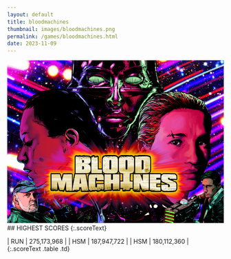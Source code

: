 ```yaml
---
layout: default
title: bloodmachines
thumbnail: images/bloodmachines.png
permalink: /games/bloodmachines.html
date: 2023-11-09
---
```


<img src="../images/bloodmachines.png" class="gameThumbnail img-fluid mx-auto align-middle">
## HIGHEST SCORES
{:.scoreText}

| RUN | 275,173,968 | 
| HSM | 187,947,722 | 
| HSM | 180,112,360 | 
{:.scoreText .table .td}
